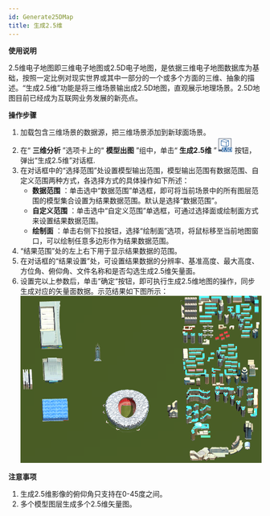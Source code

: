 ```yaml
---
id: Generate25DMap
title: 生成2.5维
---
```

**使用说明**

2.5维电子地图即三维电子地图或2.5D电子地图，是依据三维电子地图数据库为基础，按照一定比例对现实世界或其中一部分的一个或多个方面的三维、抽象的描述。“生成2.5维”功能是将三维场景输出成2.5D地图，直观展示地理场景。2.5D地图目前已经成为互联网业务发展的新亮点。

**操作步骤**

  1. 加载包含三维场景的数据源，把三维场景添加到新球面场景。
  2. 在“ **三维分析** ”选项卡上的“ **模型出图** ”组中，单击“ **生成2.5维** ”![](img/ModelTo25D_32.png) 按钮，弹出“生成2.5维”对话框. 
  3. 在对话框中的“选择范围”处设置模型输出范围，模型输出范围有数据范围、自定义范围两种方式，各选择方式的具体操作如下所述： 
       * **数据范围** ：单击选中“数据范围”单选框，即可将当前场景中的所有图层范围的模型集合设置为结果数据范围。默认是选择“数据范围”。
       * **自定义范围** ：单击选中“自定义范围”单选框，可通过选择面或绘制面方式来设置结果数据范围。 
       * **绘制面** ：单击右侧下拉按钮，选择“绘制面”选项，将鼠标移至当前地图窗口，可以绘制任意多边形作为结果数据范围。
  4. “结果范围”处的左上右下用于显示结果数据的范围。
  5. 在对话框的“结果设置”处，可设置结果数据的分辨率、基准高度、最大高度、方位角、俯仰角、文件名称和是否勾选生成2.5维矢量面。
  6. 设置完以上参数后，单击“确定“按钮，即可执行生成2.5维地图的操作，同步生成对应的矢量面数据。示范结果如下图所示：  
   ![图：2.5维影像图结果 ](img/Generate25DMapResult.png)  

**注意事项**

  1. 生成2.5维影像的俯仰角只支持在0-45度之间。
  2. 多个模型图层生成多个2.5维矢量图。
